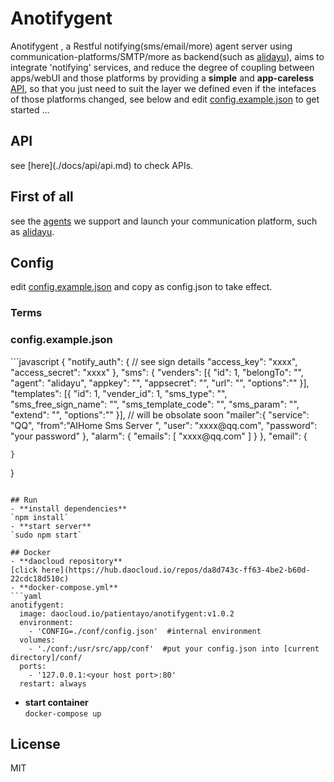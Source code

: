 # Anotifygent
Anotifygent , a Restful notifying(sms/email/more) agent server using communication-platforms/SMTP/more as backend(such as [alidayu](https://www.alidayu.com)), aims to integrate 'notifying' services, and reduce the degree of coupling between apps/webUI and those platforms by providing a **simple** and **app-careless** [API](./docs/api/api.md), so that you just need to suit the layer we defined even if the intefaces of those platforms changed, see below and edit <a href="#config.example.json">config.example.json</a> to get started ...

<h2>API</h2>
see [here](./docs/api/api.md) to check APIs.

## First of all
see the [agents](./docs/config/agents.md) we support and launch your communication platform, such as [alidayu](https://www.alidayu.com).

## Config
edit <a href="#config.example.json">config.example.json</a> and copy as config.json to take effect.  

### Terms

<h3 id = "config.example.json">config.example.json</h3>
```javascript
{
    "notify_auth": {
        // see sign details
        "access_key": "xxxx",
        "access_secret": "xxxx"
    },
    "sms": {
        "venders": [{
            "id": 1,
            "belongTo": "",
            "agent": "alidayu",
            "appkey": "",
            "appsecret": "",
            "url": "",
            "options":""
        }],
        "templates": [{
            "id": 1,
            "vender_id": 1,
            "sms_type": "",
            "sms_free_sign_name": "",
            "sms_template_code": "",
            "sms_param": "",
            "extend": "",
            "options":""
        }],
        // will be obsolate soon
        "mailer":{
            "service": "QQ",
            "from":"AIHome Sms Server <xxxx@qq.com>",
            "user": "xxxx@qq.com",
            "password": "your password"
        },
        "alarm": {
            "emails": [
                "xxxx@qq.com"
            ]
        }
    },
    "email": {

    }
}

```

## Run
- **install dependencies**  
`npm install`  
- **start server**  
`sudo npm start`

## Docker
- **daocloud repository**  
[click here](https://hub.daocloud.io/repos/da8d743c-ff63-4be2-b60d-22cdc18d510c)
- **docker-compose.yml**
```yaml
anotifygent:
  image: daocloud.io/patientayo/anotifygent:v1.0.2
  environment:
    - 'CONFIG=./conf/config.json'  #internal environment
  volumes:
    - './conf:/usr/src/app/conf'  #put your config.json into [current directory]/conf/
  ports:
    - '127.0.0.1:<your host port>:80'
  restart: always
```
- **start container**  
`docker-compose up`

## License
MIT
